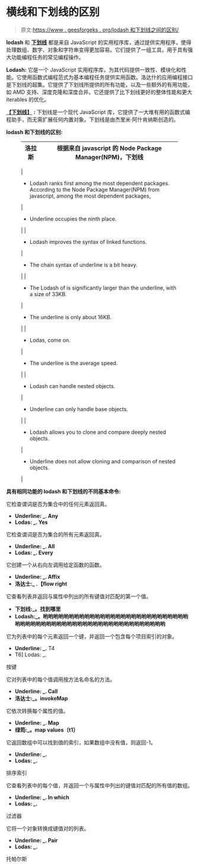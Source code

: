 # 横线和下划线的区别

> 原文:[https://www . geesforgeks . org/lodash 和下划线之间的区别/](https://www.geeksforgeeks.org/difference-between-lodash-and-underscore/)

**lodash** 和 [**下划线**](https://www.geeksforgeeks.org/underscore-js-introduction/) 都是来自 JavaScript 的实用程序库，通过提供实用程序，使得处理数组、数字、对象和字符串变得更加容易。它们提供了一组工具，用于具有强大功能编程任务的常见编程操作。

**Lodash:** 它是一个 JavaScript 实用程序库，为其代码提供一致性、模块化和性能。它使用函数式编程范式为基本编程任务提供实用函数。洛达什的应用编程接口是下划线的超集。它提供了下划线所提供的所有功能，以及一些额外的有用功能，如 AMD 支持、深度克隆和深度合并。它还提供了比下划线更好的整体性能和更大 iterables 的优化。

[**【下划线】**](https://www.geeksforgeeks.org/underscore-js-introduction/) **:** 下划线是一个现代 JavaScript 库，它提供了一大堆有用的函数式编程助手，而无需扩展任何内置对象。下划线是由杰里米·阿什肯纳斯创造的。

**lodash 和下划线的区别:**

<figure class="table">

| 洛拉斯 | 根据来自 javascript 的 Node Package Manager(NPM)，下划线 |
| --- | --- |
| 

*   Lodash ranks first among the most dependent packages. According to the Node Package Manager(NPM) from javascript, among the most dependent packages,

 | 

*   Underline occupies the ninth place.

 |
| 

*   Lodash improves the syntax of linked functions.

 | 

*   The chain syntax of underline is a bit heavy.

 |
| 

*   The Lodash of is significantly larger than the underline, with a size of 33KB.

 | 

*   The underline is only about 16KB.

 |
| 

*   Lodas, come on.

 | 

*   The underline is the average speed.

 |
| 

*   Lodash can handle nested objects.

 | 

*   Underline can only handle base objects.

 |
| 

*   Lodash allows you to clone and compare deeply nested objects.

 | 

*   Underline does not allow cloning and comparison of nested objects.

 |

</figure>

**具有相同功能的 lodash 和下划线的不同基本命令:**

它检查谓词是否为集合中的任何元素返回真。

*   **Underline: _. Any**
*   **Lodas: _. Yes**

它检查谓词是否为集合的所有元素返回真。

*   **Underline: _. All**
*   **Lodas: _. Every**

它创建一个从右向左调用给定函数的函数。

*   **Underline: _. Affix**
*   **洛达士:_ .【flow right**

它查看列表并返回与属性中列出的所有键值对匹配的第一个值。

*   **下划线:_。找到哪里**
*   **Lodash:_。哟哟哟哟哟哟哟哟哟哟哟哟哟哟哟哟哟哟哟哟哟哟哟哟哟哟哟哟哟哟哟哟哟哟哟哟哟哟哟哟哟哟哟哟哟哟哟哟哟哟哟哟哟哟哟哟哟**

它为列表中的每个元素返回一个键，并返回一个包含每个项目索引的对象。

*   **Underline: _.** T4
*   T6] Lodas: _.

按键

它对列表中的每个值调用按方法名命名的方法。

*   **Underline: _. Call**
*   **洛达士:_。invokeMap**

它依次转换每个属性的值。

*   **Underline: _. Map**
*   **绿筠:_。map values〔t1〕**

它返回数组中可以找到值的索引，如果数组中没有值，则返回-1。

*   **Underline: _.**
*   **Lodas: _.**

排序索引

它查看列表中的每个值，并返回一个与属性中列出的键值对匹配的所有值的数组。

*   **Underline: _. In which**
*   **Lodas: _.**

过滤器

它将一个对象转换成键值对的列表。

*   **Underline: _. Pair**
*   **Lodas: _.**

托帕尔斯